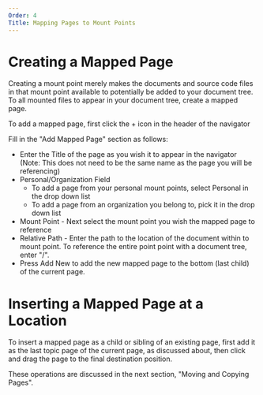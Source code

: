 ```yaml
---
Order: 4
Title: Mapping Pages to Mount Points
---
```

# Creating a Mapped Page

Creating a mount point merely makes the documents and source code files in that mount point
available to potentially be added to your document tree. To all mounted files to appear in
your document tree, create a mapped page.

To add a mapped page, first click the + icon in the header of the navigator

Fill in the "Add Mapped Page" section as follows:

* Enter the Title of the page as you wish it to appear in the navigator (Note: This does not
  need to be the same name as the page you will be referencing)
* Personal/Organization Field
  - To add a page from your personal mount points, select Personal in the drop down list
  - To add a page from an organization you belong to, pick it in the drop down list
* Mount Point - Next select the mount point you wish the mapped page to reference
* Relative Path - Enter the path to the location of the document within to mount point. To
  reference the entire point point with a document tree, enter "/".
* Press Add New to add the new mapped page to the bottom (last child) of the current page.

# Inserting a Mapped Page at a Location

To insert a mapped page as a child or sibling of an existing page, first add it as the last
topic page of the current page, as discussed about, then click and drag the page to the final
destination position.

These operations are discussed in the next section, "Moving and Copying Pages".
